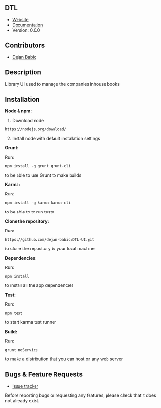 ## DTL

* [Website](#)
* [Documentation](#)
* Version: 0.0.0

## Contributors

* [Dejan Babic](dejan-babic)

## Description

Library UI used to manage the companies inhouse books

## Installation

**Node & npm:**

1. Download node
```
https://nodejs.org/download/
```
2. Install node with default installation settings

**Grunt:**

Run:
```
npm install -g grunt grunt-cli
```
to be able to use Grunt to make builds

**Karma:**

Run:
```
npm install -g karma karma-cli
```
to be able to to run tests

**Clone the repository:**

Run:
```
https://github.com/dejan-babic/DTL-UI.git
```
to clone the repository to your local machine

**Dependencies:**

Run:
```
npm install
```
to install all the app dependencies

**Test:**

Run:
```
npm test
```
to start karma test runner

**Build:**

Run:
```
grunt noService
```
to make a distribution that  you can host on any web server

## Bugs & Feature Requests

* [Issue tracker](https://github.com/dejan-babic/DTL-UI/issues)

Before reporting bugs or requesting any features, please check that it does not already exist.